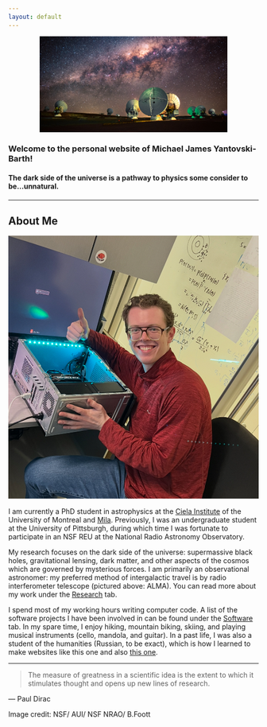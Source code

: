 ```yaml
---
layout: default
---
```

<img src="ALMA_Milky-Way_Less-Green_r6-1170x600.jpg" style="display:block; margin:auto; width:75%">

### Welcome to the personal website of Michael James Yantovski-Barth!
#### The dark side of the universe is a pathway to physics some consider to be…unnatural. 

---

## About Me

<div class="clearfix">
<img class="profile-picture" src="IMG_6859.png">

<p>I am currently a PhD student in astrophysics at the <a href="https://ciela.science/team/michael-j-barth/">Ciela Institute</a> of the University of Montreal and <a href="https://mila.quebec/en/directory/misha-barth">Mila</a>. Previously, I was an undergraduate student at the University of Pittsburgh, during which time I was fortunate to participate in an NSF REU at the National Radio Astronomy Observatory.</p>

<p>My research focuses on the dark side of the universe: supermassive black holes, gravitational lensing, dark matter, and other aspects of the cosmos which are governed by mysterious forces. I am primarily an observational astronomer: my preferred method of intergalactic travel is by radio interferometer telescope (pictured above: ALMA). You can read more about my work under the <a href="https://darthbarth.science/research">Research</a> tab.</p>

<p>I spend most of my working hours writing computer code. A list of the software projects I have been involved in can be found under the <a href="https://darthbarth.science/software">Software</a> tab. In my spare time, I enjoy hiking, mountain biking, skiing, and playing musical instruments (cello, mandola, and guitar). In a past life, I was also a student of the humanities (Russian, to be exact), which is how I learned to make websites like this one and also <a href="http://soviet-rock.obdurodon.org/">this one</a>.</p>
</div>

---

> The measure of greatness in a scientific idea is the extent to which it stimulates thought and opens up new lines of research.

― Paul Dirac

Image credit: NSF/ AUI/ NSF NRAO/ B.Foott
